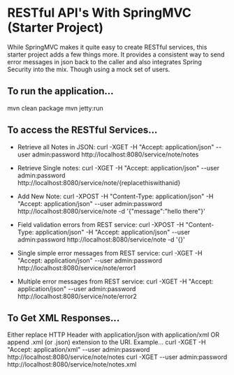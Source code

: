 RESTful API's With SpringMVC (Starter Project)
==============================================

While SpringMVC makes it quite easy to create RESTful services, this starter project adds a few things more.
It provides a consistent way to send error messages in json back to the caller and also integrates Spring Security into the mix. Though using a mock set of users.


To run the application...
-------------------------
mvn clean package
mvn jetty:run


To access the RESTful Services...
---------------------------------
* Retrieve all Notes in JSON: 
	curl -XGET -H "Accept: application/json" --user admin:password http://localhost:8080/service/note/notes 
* Retrieve Single notes:
	curl -XGET -H "Accept: application/json" --user admin:password http://localhost:8080/service/note/{replacethiswithanid}
* Add New Note: 
	curl -XPOST -H "Content-Type: application/json" -H "Accept: application/json" --user admin:password http://localhost:8080/service/note  -d '{"message":"hello there"}'

* Field validation errors from REST service:
		curl -XPOST -H "Content-Type: application/json" -H "Accept: application/json" --user admin:password http://localhost:8080/service/note  -d '{}'
* Single simple error messages from REST service:
		curl -XGET -H "Accept: application/json" --user admin:password http://localhost:8080/service/note/error1
* Multiple error messages from REST service:
		curl -XGET -H "Accept: application/json" --user admin:password http://localhost:8080/service/note/error2


To Get XML Responses...
-----------------------
Either replace HTTP Header with application/json with application/xml OR append .xml (or .json) extension to the URI. Example...
		curl -XGET -H "Accept: application/xml" --user admin:password http://localhost:8080/service/note/notes
		curl -XGET --user admin:password http://localhost:8080/service/note/notes.xml 
 